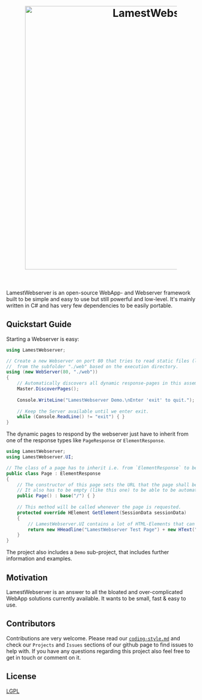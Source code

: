 <h1 align="center">
  <br>
  <a href="https://github.com/rainerzufalldererste/LamestWebserver"><img src="https://raw.githubusercontent.com/rainerzufalldererste/LamestWebserver/master/LamestWebserver/content/lws-promo.png" alt="LamestWebserver" style="width: 700px; max-width: 80%"></a>
  <br>
  <br>
</h1>

LamestWebserver is an open-source WebApp- and Webserver framework built to be simple and easy to use but still powerful and low-level.
It's mainly written in C# and has very few dependencies to be easily portable.

## Quickstart Guide

Starting a Webserver is easy:

``` c#
using LamestWebserver;

// Create a new Webserver on port 80 that tries to read static files (like images or stylesheets)
//  from the subfolder "./web" based on the execution directory.
using (new WebServer(80, "./web"))
{
    // Automatically discovers all dynamic response-pages in this assembly and registers them at the webserver.
    Master.DiscoverPages();
    
    Console.WriteLine("LamestWebserver Demo.\nEnter 'exit' to quit.");
	
    // Keep the Server available until we enter exit.
    while (Console.ReadLine() != "exit") { }
}
```


The dynamic pages to respond by the webserver just have to inherit from one of the response types like `PageResponse` or `ElementResponse`.

``` c#
using LamestWebserver;
using LamestWebserver.UI;

// The class of a page has to inherit i.e. from `ElementResponse` to be automatically discoverable.
public class Page : ElementResponse
{
    // The constructor of this page sets the URL that the page shall be available at by calling `base(<URL>)`.
    // It also has to be empty (like this one) to be able to be automatically called.
    public Page() : base("/") { }
    
    // This method will be called whenever the page is requested.
    protected override HElement GetElement(SessionData sessionData)
    {
        // LamestWebserver.UI contains a lot of HTML-Elements that can be constructed and returned like this.
        return new HHeadline("LamestWebserver Test Page") + new HText("Hello World.");
    }
}
```


The project also includes a `Demo` sub-project, that includes further information and examples.

## Motivation

LamestWebserver is an answer to all the bloated and over-complicated WebApp solutions currently available.
It wants to be small, fast & easy to use.

## Contributors

Contributions are very welcome. 
Please read our [`coding-style.md`](https://github.com/rainerzufalldererste/LamestWebserver/blob/master/coding-style.md) and check our `Projects` and `Issues` sections of our github page to find issues to help with. 
If you have any questions regarding this project also feel free to get in touch or comment on it.

## License

[LGPL](https://github.com/rainerzufalldererste/LamestWebserver/blob/master/LICENSE)
